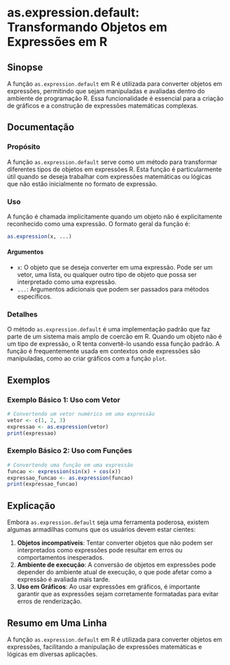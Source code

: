 <!--
Meta Description: # as.expression.default: Transformando Objetos em Expressões em R ## Sinopse A função `as.expression.default` em R é utilizada para converter objetos ...
Meta Keywords: expressões, expression, função, que, uma
-->

# as.expression.default: Transformando Objetos em Expressões em R

## Sinopse
A função `as.expression.default` em R é utilizada para converter objetos em expressões, permitindo que sejam manipuladas e avaliadas dentro do ambiente de programação R. Essa funcionalidade é essencial para a criação de gráficos e a construção de expressões matemáticas complexas.

## Documentação
### Propósito
A função `as.expression.default` serve como um método para transformar diferentes tipos de objetos em expressões R. Esta função é particularmente útil quando se deseja trabalhar com expressões matemáticas ou lógicas que não estão inicialmente no formato de expressão.

### Uso
A função é chamada implicitamente quando um objeto não é explicitamente reconhecido como uma expressão. O formato geral da função é:

```R
as.expression(x, ...)
```

#### Argumentos
- `x`: O objeto que se deseja converter em uma expressão. Pode ser um vetor, uma lista, ou qualquer outro tipo de objeto que possa ser interpretado como uma expressão.
- `...`: Argumentos adicionais que podem ser passados para métodos específicos.

### Detalhes
O método `as.expression.default` é uma implementação padrão que faz parte de um sistema mais amplo de coercão em R. Quando um objeto não é um tipo de expressão, o R tenta convertê-lo usando essa função padrão. A função é frequentemente usada em contextos onde expressões são manipuladas, como ao criar gráficos com a função `plot`.

## Exemplos
### Exemplo Básico 1: Uso com Vetor
```R
# Convertendo um vetor numérico em uma expressão
vetor <- c(1, 2, 3)
expressao <- as.expression(vetor)
print(expressao)
```

### Exemplo Básico 2: Uso com Funções
```R
# Convertendo uma função em uma expressão
funcao <- expression(sin(x) + cos(x))
expressao_funcao <- as.expression(funcao)
print(expressao_funcao)
```

## Explicação
Embora `as.expression.default` seja uma ferramenta poderosa, existem algumas armadilhas comuns que os usuários devem estar cientes:

1. **Objetos incompatíveis**: Tentar converter objetos que não podem ser interpretados como expressões pode resultar em erros ou comportamentos inesperados.
2. **Ambiente de execução**: A conversão de objetos em expressões pode depender do ambiente atual de execução, o que pode afetar como a expressão é avaliada mais tarde.
3. **Uso em Gráficos**: Ao usar expressões em gráficos, é importante garantir que as expressões sejam corretamente formatadas para evitar erros de renderização.

## Resumo em Uma Linha
A função `as.expression.default` em R é utilizada para converter objetos em expressões, facilitando a manipulação de expressões matemáticas e lógicas em diversas aplicações.